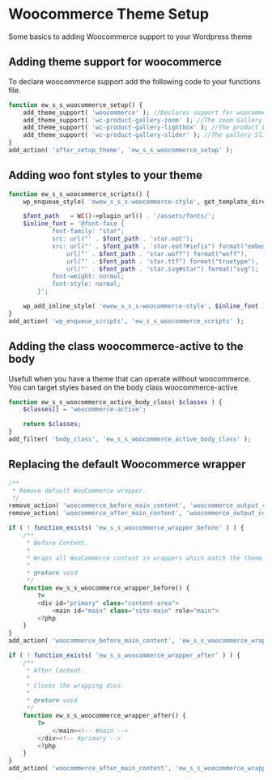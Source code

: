 # Woocommerce Theme Setup
Some basics to adding Woocommerce support to your Wordpress theme

## Adding theme support for woocommerce
To declare woocommerce support add the following code to your functions file.

```php
function ew_s_s_woocommerce_setup() {
	add_theme_support( 'woocommerce' ); //Declares support for woocommerce
	add_theme_support( 'wc-product-gallery-zoom' ); //The zoom Gallery
	add_theme_support( 'wc-product-gallery-lightbox' ); //The product Light Box
	add_theme_support( 'wc-product-gallery-slider' ); //The gallery Slider
}
add_action( 'after_setup_theme', 'ew_s_s_woocommerce_setup' );
```

## Adding woo font styles to your theme 

```php
function ew_s_s_woocommerce_scripts() {
	wp_enqueue_style( 'ewew_s_s_s-woocommerce-style', get_template_directory_uri() . '/woocommerce.css' );

	$font_path   = WC()->plugin_url() . '/assets/fonts/';
	$inline_font = '@font-face {
			font-family: "star";
			src: url("' . $font_path . 'star.eot");
			src: url("' . $font_path . 'star.eot?#iefix") format("embedded-opentype"),
				url("' . $font_path . 'star.woff") format("woff"),
				url("' . $font_path . 'star.ttf") format("truetype"),
				url("' . $font_path . 'star.svg#star") format("svg");
			font-weight: normal;
			font-style: normal;
		}';

	wp_add_inline_style( 'ewew_s_s_s-woocommerce-style', $inline_font );
}
add_action( 'wp_enqueue_scripts', 'ew_s_s_woocommerce_scripts' );
```

## Adding the class woocommerce-active to the body
Usefull when you have a theme that can operate without woocommerce. You can target styles based on the body class woocommerce-active 

```php
function ew_s_s_woocommerce_active_body_class( $classes ) {
	$classes[] = 'woocommerce-active';

	return $classes;
}
add_filter( 'body_class', 'ew_s_s_woocommerce_active_body_class' );
```

## Replacing the default Woocommerce wrapper

```php
/**
 * Remove default WooCommerce wrapper.
 */
remove_action( 'woocommerce_before_main_content', 'woocommerce_output_content_wrapper', 10 );
remove_action( 'woocommerce_after_main_content', 'woocommerce_output_content_wrapper_end', 10 );

if ( ! function_exists( 'ew_s_s_woocommerce_wrapper_before' ) ) {
	/**
	 * Before Content.
	 *
	 * Wraps all WooCommerce content in wrappers which match the theme markup.
	 *
	 * @return void
	 */
	function ew_s_s_woocommerce_wrapper_before() {
		?>
		<div id="primary" class="content-area">
			<main id="main" class="site-main" role="main">
		<?php
	}
}
add_action( 'woocommerce_before_main_content', 'ew_s_s_woocommerce_wrapper_before' );

if ( ! function_exists( 'ew_s_s_woocommerce_wrapper_after' ) ) {
	/**
	 * After Content.
	 *
	 * Closes the wrapping divs.
	 *
	 * @return void
	 */
	function ew_s_s_woocommerce_wrapper_after() {
		?>
			</main><!-- #main -->
		</div><!-- #primary -->
		<?php
	}
}
add_action( 'woocommerce_after_main_content', 'ew_s_s_woocommerce_wrapper_after' );
```

